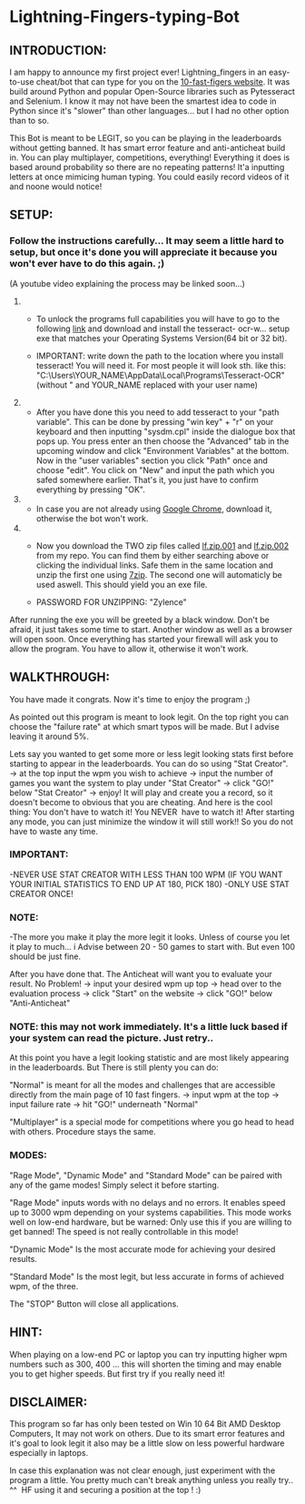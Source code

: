 # Lightning-Fingers-typing-Bot


## INTRODUCTION:

I am happy to announce my first project ever! Lightning_fingers in an easy-to-use cheat/bot that can type for you on the [10-fast-figers website](https://10fastfingers.com/typing-test/). It was build around Python and popular Open-Source libraries such as Pytesseract and Selenium. I know it may not have been the smartest idea to code in Python since it's "slower" than other languages... but I had no other option than to so.

This Bot is meant to be LEGIT, so you can be playing in the leaderboards without getting banned. It has smart error feature and anti-anticheat build in. You can play multiplayer, competitions, everything! Everything it does is based around
probability so there are no repeating patterns! It'a inputting letters at once mimicing human typing. You could easily record videos of it and noone would notice!


## SETUP:

### Follow the instructions carefully... It may seem a little hard to setup, but once it's done you will appreciate it because you won't ever have to do this again. ;)
(A youtube video explaining the process may be linked soon...)

1.
   + To unlock the programs full capabilities you will have to go to the following [link](https://github.com/UB-Mannheim/tesseract/wiki) and download and install the tesseract-      ocr-w... setup exe that matches your Operating Systems Version(64 bit or 32 bit).

   + IMPORTANT: write down the path to the location where you install tesseract! You will need it. For most people it will look sth. like this:
     "C:\Users\YOUR_NAME\AppData\Local\Programs\Tesseract-OCR" (without " and YOUR_NAME replaced with your user name)

2. 
   + After you have done this you need to add tesseract to your "path variable". This can be done by pressing "win key" + "r" on your keyboard and then inputting
     "sysdm.cpl" inside the dialogue box that pops up. You press enter an then choose the "Advanced" tab in the upcoming window and click "Environment Variables" at the bottom.      Now in the "user variables" section you click "Path" once and choose "edit". You click on "New" and input the path which you safed somewhere earlier. That's it, you just        have to confirm everything by pressing "OK".

3. 
   + In case you are not already using [Google Chrome](https://www.google.com/intl/en_en/chrome/), download it, otherwise the bot won't work.

4. 
   + Now you download the TWO zip files called [lf.zip.001](https://github.com/Zylence/10-fast-fingers-typing-bot-lightning_fingers/blob/main/lf.zip.001) and
     [lf.zip.002](https://github.com/Zylence/10-fast-fingers-typing-bot-lightning_fingers/blob/main/lf.zip.002) from my repo. You can find them by either searching above or          clicking the individual links. Safe them in the same location and unzip the first one using [7zip](https://www.7-zip.org/). The second one will automaticly be used aswell.      This should yield you an exe file.
     
    + PASSWORD FOR UNZIPPING: "Zylence"


After running the exe you will be greeted by a black window. Don't be afraid, it just takes some time to start. Another window as well as a browser
will open soon. Once everything has started your firewall will ask you to allow the program. You have to allow it, otherwise it won't work.


## WALKTHROUGH:

You have made it congrats. Now it's time to enjoy the program ;)

As pointed out this program is meant to look legit. On the top right you can choose the "failure rate" at which smart typos will be made.
But I advise leaving it around 5%. 


Lets say you wanted to get some more or less legit looking stats first before starting to appear in the leaderboards.
You can do so using "Stat Creator". 
-> at the top input the wpm you wish to achieve -> input the number of games you want the system to play under "Stat Creator" -> click "GO!" below "Stat Creator" -> enjoy!
It will play and create you a record, so it doesn't become to obvious that you are cheating. And here is the cool thing: You don't have to watch it! You NEVER 
have to watch it! After starting any mode, you can just minimize the window it will still work!! So you do not have to waste any time.

### IMPORTANT:
-NEVER USE STAT CREATOR WITH LESS THAN 100 WPM (IF YOU WANT YOUR INITIAL STATISTICS TO END UP AT 180, PICK 180)
-ONLY USE STAT CREATOR ONCE!

### NOTE:
-The more you make it play the more legit it looks. Unless of course you let it play to much... i Advise between 20 - 50 games to start with. But even 100 should be just fine.


After you have done that. The Anticheat will want you to evaluate your result. No Problem!
-> input your desired wpm up top -> head over to the evaluation process -> click "Start" on the website -> click "GO!" below "Anti-Anticheat"

### NOTE: this may not work immediately. It's a little luck based if your system can read the picture. Just retry..


At this point you have a legit looking statistic and are most likely appearing in the leaderboards. But There is still plenty you can do:

"Normal" is meant for all the modes and challenges that are accessible directly from the main page of 10 fast fingers.
-> input wpm at the top -> input failure rate -> hit "GO!" underneath "Normal"

"Multiplayer" is a special mode for competitions where you go head to head with others. Procedure stays the same.


### MODES:

"Rage Mode", "Dynamic Mode" and "Standard Mode" can be paired with any of the game modes! Simply select it before starting.

"Rage Mode" inputs words with no delays and no errors. It enables speed up to 3000 wpm depending on your systems capabilities. This mode works well on low-end hardware, but be warned: Only use this if you are willing to get banned! The speed is not really controllable in this mode!

"Dynamic Mode" Is the most accurate mode for achieving your desired results.

"Standard Mode" Is the most legit, but less accurate in forms of achieved wpm, of the three.


The "STOP" Button will close all applications.


## HINT:

When playing on a low-end PC or laptop you can try inputting higher wpm numbers such as 300, 400 ... this will shorten the timing and may enable you to get higher speeds. 
But first try if you really need it!


## DISCLAIMER:

This program so far has only been tested on Win 10 64 Bit AMD Desktop Computers, It may not work on others. Due to its smart error features and it's goal to look legit it also may be a little slow on less powerful hardware especially in laptops. 


In case this explanation was not clear enough, just experiment with the program a little. You pretty much can't break anything unless you really try.. ^^ 
HF using it and securing a position at the top ! :)
